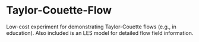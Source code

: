 # Taylor-Couette-Flow
Low-cost experiment for demonstrating Taylor-Couette flows (e.g., in education). Also included is an LES model for detailed flow field information. 
